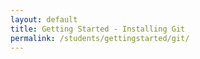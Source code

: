 ```yaml
---
layout: default
title: Getting Started - Installing Git
permalink: /students/gettingstarted/git/
---
```

